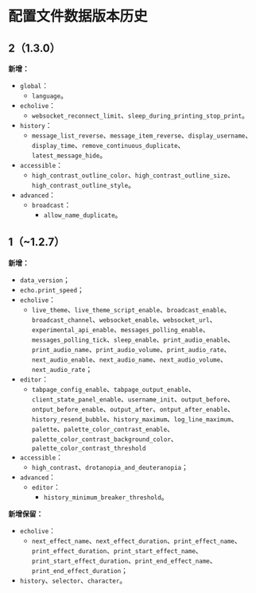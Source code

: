 # 配置文件数据版本历史

## 2（1.3.0）
**新增：**

- `global`：
    - `language`。
- `echolive`：
    - `websocket_reconnect_limit`、`sleep_during_printing_stop_print`。
- `history`：
    - `message_list_reverse`、`message_item_reverse`、`display_username`、`display_time`、`remove_continuous_duplicate`、`latest_message_hide`。
- `accessible`：
    - `high_contrast_outline_color`、`high_contrast_outline_size`、`high_contrast_outline_style`。
- `advanced`：
    - `broadcast`：
        - `allow_name_duplicate`。

## 1（~1.2.7）
**新增：**

- `data_version`；
- `echo.print_speed`；
- `echolive`：
    - `live_theme`、`live_theme_script_enable`、`broadcast_enable`、`broadcast_channel`、`websocket_enable`、`websocket_url`、`experimental_api_enable`、`messages_polling_enable`、`messages_polling_tick`、`sleep_enable`、`print_audio_enable`、`print_audio_name`、`print_audio_volume`、`print_audio_rate`、`next_audio_enable`、`next_audio_name`、`next_audio_volume`、`next_audio_rate`；
- `editor`：
    - `tabpage_config_enable`、`tabpage_output_enable`、`client_state_panel_enable`、`username_init`、`output_before`、`ontput_before_enable`、`output_after`、`ontput_after_enable`、`history_resend_bubble`、`history_maximum`、`log_line_maximum`、`palette`、`palette_color_contrast_enable`、`palette_color_contrast_background_color`、`palette_color_contrast_threshold`
- `accessible`：
    - `high_contrast`、`drotanopia_and_deuteranopia`；
- `advanced`：
    - `editor`：
        - `history_minimum_breaker_threshold`。

**新增保留：**

- `echolive`：
    - `next_effect_name`、`next_effect_duration`、`print_effect_name`、`print_effect_duration`、`print_start_effect_name`、`print_start_effect_duration`、`print_end_effect_name`、`print_end_effect_duration`；
- `history`、`selector`、`character`。